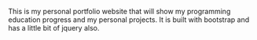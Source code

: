 This is my personal portfolio website that will show my programming education progress
and my personal projects. It is built with bootstrap and has a little bit of jquery also.
